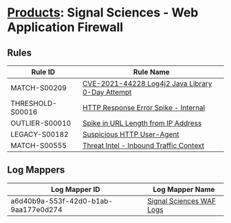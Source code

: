 # [Products](README.md): Signal Sciences - Web Application Firewall

## Rules

|Rule ID|Rule Name|
|----|----|
|MATCH-S00209|[CVE-2021-44228 Log4j2 Java Library 0-Day Attempt](../rules/MATCH-S00209.md)|
|THRESHOLD-S00016|[HTTP Response Error Spike - Internal](../rules/THRESHOLD-S00016.md)|
|OUTLIER-S00010|[Spike in URL Length from IP Address](../rules/OUTLIER-S00010.md)|
|LEGACY-S00182|[Suspicious HTTP User-Agent](../rules/LEGACY-S00182.md)|
|MATCH-S00555|[Threat Intel - Inbound Traffic Context](../rules/MATCH-S00555.md)|


## Log Mappers

|Log Mapper ID|Log Mapper Name|
|----|----|
|a6d40b9a-553f-42d0-b1ab-9aa177e0d274|[Signal Sciences WAF Logs](../mappings/a6d40b9a-553f-42d0-b1ab-9aa177e0d274.md)|


